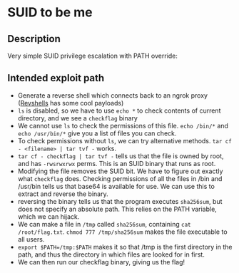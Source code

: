 # SUID to be me

## Description

Very simple SUID privilege escalation with PATH override:

## Intended exploit path

- Generate a reverse shell which connects back to an ngrok proxy ([Revshells](https://www.revshells.com/) has some cool payloads)
- `ls` is disabled, so we have to use `echo *` to check contents of current directory, and we see a `checkflag` binary
- We cannot use `ls` to check the permissions of this file. `echo /bin/*` and `echo /usr/bin/*` give you a list of files you can check.
- To check permissions without `ls`, we can try alternative methods. `tar cf - <filename> | tar tvf -` works.
- `tar cf - checkflag | tar tvf -` tells us that the file is owned by root, and has `-rwsrwxrwx` perms. This is an SUID binary that runs as root.
- Modifying the file removes the SUID bit. We have to figure out exactly what `checkflag` does. Checking permissions of all the files in /bin and /usr/bin tells us that base64 is available for use. We can use this to extract and reverse the binary.
- reversing the binary tells us that the program executes `sha256sum`, but does not specify an absolute path. This relies on the PATH variable, which we can hijack.
- We can make a file in `/tmp` called `sha256sum`, containing `cat /root/flag.txt`. `chmod 777 /tmp/sha256sum` makes the file executable to all users.
- `export $PATH=/tmp:$PATH` makes it so that /tmp is the first directory in the path, and thus the directory in which files are looked for in first. 
- We can then run our checkflag binary, giving us the flag!

